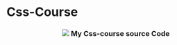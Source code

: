 # Css-Course
 
<h3 align="center">
  <img src="https://cdn4.iconfinder.com/data/icons/social-media-logos-6/512/121-css3-512.png" wight="250">
  My Css-course source Code
</h3>


